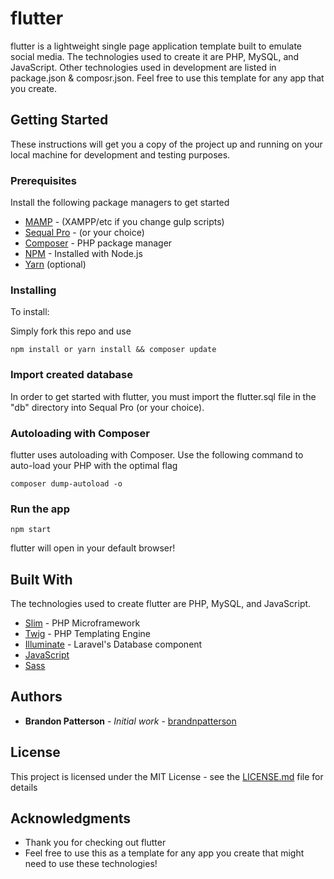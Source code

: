 
# flutter #

flutter is a lightweight single page application template built to emulate social media. The technologies used to create it are PHP, MySQL, and JavaScript. Other technologies used in development are listed in package.json & composr.json. Feel free to use this template for any app that you create.

## Getting Started

These instructions will get you a copy of the project up and running on your local machine for development and testing purposes.

### Prerequisites

Install the following package managers to get started

* [MAMP](https://www.mamp.info/en/) - (XAMPP/etc if you change gulp scripts)
* [Sequal Pro](https://www.sequelpro.com/) - (or your choice)
* [Composer](https://getcomposer.org/) - PHP package manager
* [NPM](https://nodejs.org/en/) - Installed with Node.js
* [Yarn](https://getcomposer.org/) (optional)

### Installing

To install:

Simply fork this repo and use

```
npm install or yarn install && composer update
```

### Import created database

In order to get started with flutter, you must import the flutter.sql file in the "db" directory into Sequal Pro (or your choice).

### Autoloading with Composer

flutter uses autoloading with Composer. Use the following command to auto-load your PHP with the optimal flag

```
composer dump-autoload -o
```

### Run the app

```
npm start
```

flutter will open in your default browser!

## Built With
The technologies used to create flutter are PHP, MySQL, and JavaScript.
* [Slim](https://www.slimframework.com/) - PHP Microframework
* [Twig](https://twig.sensiolabs.org/) - PHP Templating Engine
* [Illuminate](https://github.com/illuminate/database) - Laravel's Database component
* [JavaScript](https://www.javascript.com/)
* [Sass](http://sass-lang.com/)

## Authors

* **Brandon Patterson** - *Initial work* - [brandnpatterson](https://github.com/brandnpatterson)

## License

This project is licensed under the MIT License - see the [LICENSE.md](LICENSE.md) file for details

## Acknowledgments

* Thank you for checking out flutter
* Feel free to use this as a template for any app you create that might need to use these technologies!
